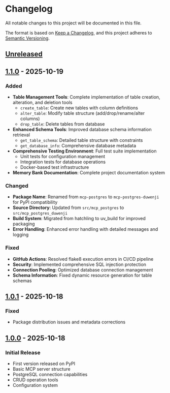 # Changelog

All notable changes to this project will be documented in this file.

The format is based on [Keep a Changelog](https://keepachangelog.com/en/1.0.0/),
and this project adheres to [Semantic Versioning](https://semver.org/spec/v2.0.0.html).

## [Unreleased]

## [1.1.0] - 2025-10-19

### Added
- **Table Management Tools**: Complete implementation of table creation, alteration, and deletion tools
  - `create_table`: Create new tables with column definitions
  - `alter_table`: Modify table structure (add/drop/rename/alter columns)
  - `drop_table`: Delete tables from database
- **Enhanced Schema Tools**: Improved database schema information retrieval
  - `get_table_schema`: Detailed table structure with constraints
  - `get_database_info`: Comprehensive database metadata
- **Comprehensive Testing Environment**: Full test suite implementation
  - Unit tests for configuration management
  - Integration tests for database operations
  - Docker-based test infrastructure
- **Memory Bank Documentation**: Complete project documentation system

### Changed
- **Package Name**: Renamed from `mcp-postgres` to `mcp-postgres-duwenji` for PyPI compatibility
- **Source Directory**: Updated from `src/mcp_postgres` to `src/mcp_postgres_duwenji`
- **Build System**: Migrated from hatchling to uv_build for improved packaging
- **Error Handling**: Enhanced error handling with detailed messages and logging

### Fixed
- **GitHub Actions**: Resolved flake8 execution errors in CI/CD pipeline
- **Security**: Implemented comprehensive SQL injection protection
- **Connection Pooling**: Optimized database connection management
- **Schema Information**: Fixed dynamic resource generation for table schemas

## [1.0.1] - 2025-10-18

### Fixed
- Package distribution issues and metadata corrections

## [1.0.0] - 2025-10-18

### Initial Release
- First version released on PyPI
- Basic MCP server structure
- PostgreSQL connection capabilities
- CRUD operation tools
- Configuration system

[Unreleased]: https://github.com/duwenji/mcp-postgres/compare/v1.1.0...HEAD
[1.1.0]: https://github.com/duwenji/mcp-postgres/releases/tag/v1.1.0
[1.0.1]: https://github.com/duwenji/mcp-postgres/releases/tag/v1.0.1
[1.0.0]: https://github.com/duwenji/mcp-postgres/releases/tag/v1.0.0
